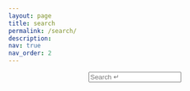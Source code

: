 ```yaml
---
layout: page
title: search
permalink: /search/
description: 
nav: true
nav_order: 2
---
```


<!-- Html Elements for Search -->
<div id="search-container" style="text-align: center !important; height: 150px width: 10000px">
<input type="text" id="search-input" placeholder="Search ↵">
<ul id="results-container"></ul>
</div>

<!-- Script pointing to search-script.js -->
<script src="/js/search-script.js" type="text/javascript"></script>

<!-- Configuration -->
<!-- <script> -->
<!-- SimpleJekyllSearch({ -->
<!--   searchInput: document.getElementById('search-input'), -->
<!--   resultsContainer: document.getElementById('results-container'), -->
<!--   json: '/search.json' -->
<!-- }) -->
<!-- </script> -->

<script>
    SimpleJekyllSearch({
    searchInput: document.getElementById('search-input'),
    resultsContainer: document.getElementById('results-container'),
    searchResultTemplate: '<br><div style="text-align: left !important;"><a href="{url}"><h1 style="text-align:left !important;">{title}</h1></a><span style="text-align:left !important;">{content}</span></div>',
    templateMiddleware: function(prop, value, template) {
            if (prop=='content') {
                var wordIndex = value.toLowerCase()
                                .indexOf(document.getElementById('search-input').value.toLowerCase());
                console.log(wordIndex, value);
                excerpt = value.slice(Math.max(wordIndex-70, 0), Math.min(wordIndex+70, value.length));
                return excerpt.split(' ')
                    .slice(1, excerpt.split(' ').length-1)
                    .join(' ').toLowerCase()
                    .replace(document.getElementById('search-input').value.toLowerCase(), '<font color="#ee82ee">' + document.getElementById('search-input').value + '</font>');
            }
          },
    json: '{{ site.baseurl }}/search.json',
    });
</script>
